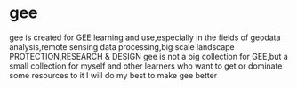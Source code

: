 # gee
gee is created for GEE learning and use,especially in the fields of geodata analysis,remote sensing data processing,big scale landscape PROTECTION,RESEARCH & DESIGN
gee is not a big collection for GEE,but a small collection for myself and other learners who want to get or dominate some resources to it
I will do my best to make gee better
